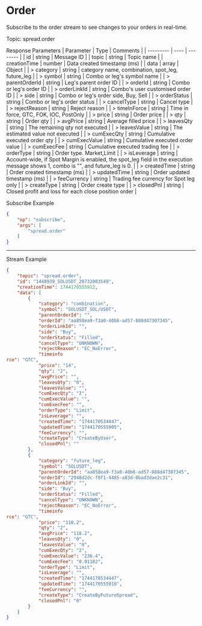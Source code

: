 
# Order
Subscribe to the order stream to see changes to your orders in real-time.

Topic: spread.order


Response Parameters
| Parameter | Type | Comments |
| --------- | ---- | -------- |
| id | string | Message ID |
| topic | string | Topic name |
| creationTime | number | Data created timestamp (ms) |
| data | array | Object |
| > category | string | category name, combination, spot_leg, future_leg |
| > symbol | string | Combo or leg's symbol name |
| > parentOrderId | string | Leg's parent order ID |
| > orderId | string | Combo or leg's order ID |
| > orderLinkId | string | Combo's user customised order ID |
| > side | string | Combo or leg's order side, Buy, Sell |
| > orderStatus | string | Combo or leg's order status |
| > cancelType | string | Cancel type |
| > rejectReason | string | Reject reason |
| > timeInForce | string | Time in force, GTC, FOK, IOC, PostOnly |
| > price | string | Order price |
| > qty | string | Order qty |
| > avgPrice | string | Average filled price |
| > leavesQty | string | The remaining qty not executed |
| > leavesValue | string | The estimated value not executed |
| > cumExecQty | string | Cumulative executed order qty |
| > cumExecValue | string | Cumulative executed order value |
| > cumExecFee | string | Cumulative executed trading fee |
| > orderType | string | Order type. Market,Limit |
| > isLeverage | string | Account-wide, if Spot Margin is enabled, the spot_leg field in the execution message shows 1, combo is "", and future_leg is 0. |
| > createdTime | string | Order created timestamp (ms) |
| > updatedTime | string | Order updated timestamp (ms) |
| > feeCurrency | string | Trading fee currency for Spot leg only |
| > createType | string | Order create type |
| > closedPnl | string | Closed profit and loss for each close position order |

Subscribe Example 
```json
{ 
    "op": "subscribe", 
    "args": [ 
        "spread.order" 
    ] 
} 
```
---


Stream Example
```json
{
    "topic": "spread.order",
    "id": "1448939_SOLUSDT_28732003549",
    "creationTime": 1744170555912,
    "data": [
        {
            "category": "combination",
            "symbol": "SOLUSDT_SOL/USDT",
            "parentOrderId": "",
            "orderId": "aa858ea9-f3a0-40b6-ad57-888d47307345",
            "orderLinkId": "",
            "side": "Buy",
            "orderStatus": "Filled",
            "cancelType": "UNKNOWN",
            "rejectReason": "EC_NoError",
            "timeinfo
rce": "GTC",
            "price": "14",
            "qty": "2",
            "avgPrice": "",
            "leavesQty": "0",
            "leavesValue": "",
            "cumExecQty": "2",
            "cumExecValue": "",
            "cumExecFee": "",
            "orderType": "Limit",
            "isLeverage": "",
            "createdTime": "1744170534447",
            "updatedTime": "1744170555905",
            "feeCurrency": "",
            "createType": "CreateByUser",
            "closedPnl": ""
        },
        {
            "category": "future_leg",
            "symbol": "SOLUSDT",
            "parentOrderId": "aa858ea9-f3a0-40b6-ad57-888d47307345",
            "orderId": "2948d2dc-f8f1-4485-a83d-0bad3dae2c31",
            "orderLinkId": "",
            "side": "Buy",
            "orderStatus": "Filled",
            "cancelType": "UNKNOWN",
            "rejectReason": "EC_NoError",
            "timeinfo
rce": "GTC",
            "price": "118.2",
            "qty": "2",
            "avgPrice": "118.2",
            "leavesQty": "0",
            "leavesValue": "0",
            "cumExecQty": "2",
            "cumExecValue": "236.4",
            "cumExecFee": "0.01182",
            "orderType": "Limit",
            "isLeverage": "",
            "createdTime": "1744170534447",
            "updatedTime": "1744170555910",
            "feeCurrency": "",
            "createType": "CreateByFutureSpread",
            "closedPnl": "0"
        }
    ]
}
```

